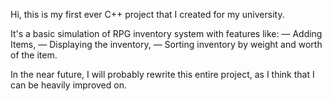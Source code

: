Hi, this is my first ever C++ project that I created for my university.
 
It's a basic simulation of RPG inventory system with features like:
— Adding Items,
— Displaying the inventory,
— Sorting inventory by weight and worth of the item.

In the near future, I will probably rewrite this entire project, as I think that I can be heavily improved on.
